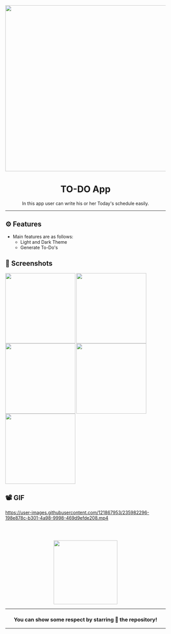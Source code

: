 <div align="center">

<img src="![todo_logo](https://user-images.githubusercontent.com/121867953/235980763-66103e61-8821-440d-9374-a7b3ee2e40d6.png)" width="520px">


# **TO-DO App**
In this app user can write his or her Today's schedule easily.

---
</div>

## ⚙️ Features

- Main features are as follows:
    - Light and Dark Theme
    - Generate To-Do's


## 📲 Screenshots

<img align="left" src="![Screenshot_2023-05-03-22-04-52-02_8f45ded9c835c5751850df1d671b280a](https://user-images.githubusercontent.com/121867953/235982438-d85bfbd0-ae45-407b-89cd-582cf17d12fc.jpg)" width="220px">
<img align="left" src="![Screenshot_2023-05-03-22-05-03-54_8f45ded9c835c5751850df1d671b280a](https://user-images.githubusercontent.com/121867953/235982494-8a3cddac-b0d7-4998-b426-efd659c3b03a.jpg)" width="220px">
<img align="left" src="![Screenshot_2023-05-03-22-05-10-90_8f45ded9c835c5751850df1d671b280a](https://user-images.githubusercontent.com/121867953/235982554-8ae39ab6-05e0-420d-a0cf-065544499646.jpg)" width="220px">
<img align="left" src="![Screenshot_2023-05-03-22-05-23-52_8f45ded9c835c5751850df1d671b280a](https://user-images.githubusercontent.com/121867953/235982600-1d223621-ecdb-4e28-ae4d-24b61bffa6bd.jpg)" width="220px">
<img src="![Screenshot_2023-05-03-22-06-10-70_8f45ded9c835c5751850df1d671b280a](https://user-images.githubusercontent.com/121867953/235982650-3012d279-4093-4e21-8b44-a255ba8c7268.jpg)" width="220px">

## 📽️ GIF

https://user-images.githubusercontent.com/121867953/235982296-198e878c-b301-4a98-9998-469d9efde208.mp4

<br><br>


<div align="center">

<img src="![todo_logo](https://user-images.githubusercontent.com/121867953/235982959-2647f84d-8df5-4e50-a07b-e06885f72c07.png)" width="200px" height="200px">

 
---
### You can show some respect by starring 🌟 the repository!
---

</div>
